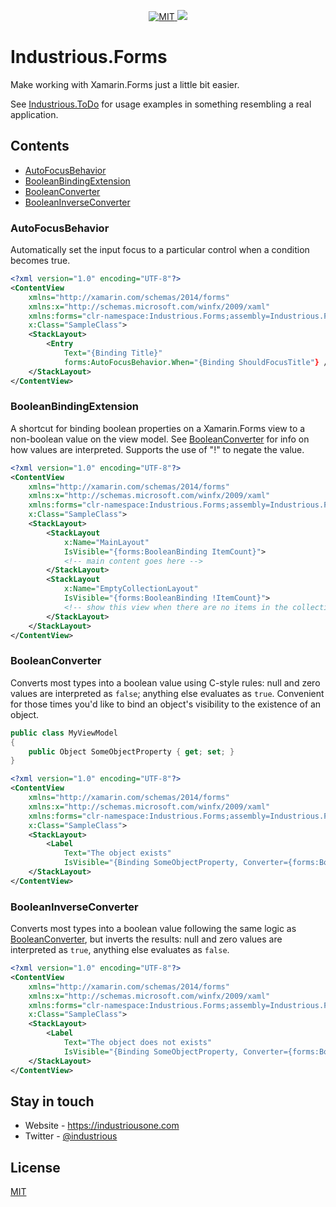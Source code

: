 <p align="center">
	<a href="https://opensource.org/licenses/MIT" target="_blank">
        <img src="https://img.shields.io/github/license/industriousone/industrious-todo" alt="MIT" />
    </a>
    <a href="https://twitter.com/industrious" target="_blank">
        <img src="https://img.shields.io/twitter/follow/industrious.svg?style=social&label=Follow">
    </a>
</p>

# Industrious.Forms

Make working with Xamarin.Forms just a little bit easier.

See [Industrious.ToDo](https://github.com/industrious/industrious-todo) for usage examples in something resembling a real application.

## Contents

- [AutoFocusBehavior](#autofocusbehavior)
- [BooleanBindingExtension](#booleanbindingextension)
- [BooleanConverter](#booleanconverter)
- [BooleanInverseConverter](#booleaninverseconverter)

### AutoFocusBehavior

Automatically set the input focus to a particular control when a condition becomes true.

```xml
<?xml version="1.0" encoding="UTF-8"?>
<ContentView
    xmlns="http://xamarin.com/schemas/2014/forms"
    xmlns:x="http://schemas.microsoft.com/winfx/2009/xaml"
    xmlns:forms="clr-namespace:Industrious.Forms;assembly=Industrious.Forms"
    x:Class="SampleClass">
    <StackLayout>
        <Entry
            Text="{Binding Title}"
            forms:AutoFocusBehavior.When="{Binding ShouldFocusTitle"} />
    </StackLayout>
</ContentView>
```

### BooleanBindingExtension

A shortcut for binding boolean properties on a Xamarin.Forms view to a non-boolean value on the view model. See [BooleanConverter](#booleanconverter) for info on how values are interpreted. Supports the use of "!" to negate the value.

```xml
<?xml version="1.0" encoding="UTF-8"?>
<ContentView
    xmlns="http://xamarin.com/schemas/2014/forms"
    xmlns:x="http://schemas.microsoft.com/winfx/2009/xaml"
    xmlns:forms="clr-namespace:Industrious.Forms;assembly=Industrious.Forms"
    x:Class="SampleClass">
    <StackLayout>
        <StackLayout
            x:Name="MainLayout"
            IsVisible="{forms:BooleanBinding ItemCount}">
            <!-- main content goes here -->
        </StackLayout>
        <StackLayout
            x:Name="EmptyCollectionLayout"
            IsVisible="{forms:BooleanBinding !ItemCount}">
            <!-- show this view when there are no items in the collection -->
        </StackLayout>
    </StackLayout>
</ContentView>
```

### BooleanConverter

Converts most types into a boolean value using C-style rules: null and zero values are interpreted as `false`; anything else evaluates as `true`. Convenient for those times you'd like to bind an object's visibility to the existence of an object.

```c#
public class MyViewModel
{
    public Object SomeObjectProperty { get; set; }
}
```

```xml
<?xml version="1.0" encoding="UTF-8"?>
<ContentView
    xmlns="http://xamarin.com/schemas/2014/forms"
    xmlns:x="http://schemas.microsoft.com/winfx/2009/xaml"
    xmlns:forms="clr-namespace:Industrious.Forms;assembly=Industrious.Forms"
    x:Class="SampleClass">
    <StackLayout>
        <Label
            Text="The object exists"
            IsVisible="{Binding SomeObjectProperty, Converter={forms:BooleanConverter}}" />
    </StackLayout>
</ContentView>
```

### BooleanInverseConverter

Converts most types into a boolean value following the same logic as [BooleanConverter](#booleanconverter), but inverts the results: null and zero values are interpreted as `true`, anything else evaluates as `false`.

```xml
<?xml version="1.0" encoding="UTF-8"?>
<ContentView
    xmlns="http://xamarin.com/schemas/2014/forms"
    xmlns:x="http://schemas.microsoft.com/winfx/2009/xaml"
    xmlns:forms="clr-namespace:Industrious.Forms;assembly=Industrious.Forms"
    x:Class="SampleClass">
    <StackLayout>
        <Label
            Text="The object does not exists"
            IsVisible="{Binding SomeObjectProperty, Converter={forms:BooleanInverseConverter}}" />
    </StackLayout>
</ContentView>
```

## Stay in touch

* Website - https://industriousone.com
* Twitter - [@industrious](https://twitter.com/industrious)

## License

[MIT](https://opensource.org/licenses/MIT)
